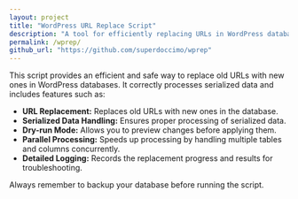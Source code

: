 ```yaml
---
layout: project
title: "WordPress URL Replace Script"
description: "A tool for efficiently replacing URLs in WordPress databases. It safely handles serialized data, offers a dry-run mode, parallel processing, and detailed logging."
permalink: /wprep/
github_url: "https://github.com/superdoccimo/wprep"
---
```


This script provides an efficient and safe way to replace old URLs with new ones in WordPress databases. It correctly processes serialized data and includes features such as:

- **URL Replacement:** Replaces old URLs with new ones in the database.
- **Serialized Data Handling:** Ensures proper processing of serialized data.
- **Dry-run Mode:** Allows you to preview changes before applying them.
- **Parallel Processing:** Speeds up processing by handling multiple tables and columns concurrently.
- **Detailed Logging:** Records the replacement progress and results for troubleshooting.

Always remember to backup your database before running the script.
